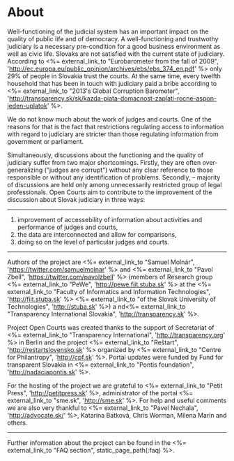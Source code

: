 ﻿# About

Well-functioning of the judicial system has an important impact on the quality of public life and of democracy. A well-functioning and trustwothy judiciary is a necessary pre-condition for a good business environment as well as civic life. Slovaks are not satisfied with the current state of judiciary. According to <%= external_link_to "Eurobarometer from the fall of 2009", 'http://ec.europa.eu/public_opinion/archives/ebs/ebs_374_en.pdf' %> 
only 29% of people in Slovakia trust the courts. At the same time, every twelfth household that has been in touch with judiciary paid a bribe according to
<%= external_link_to "2013's Global Corruption Barometer", 'http://transparency.sk/sk/kazda-piata-domacnost-zaplati-rocne-aspon-jeden-uplatok' %>.

We do not know much about the work of judges and courts. One of the reasons for that is the fact that restrictions regulating access to information with regard to judiciary are stricter than those regulating information from government or parliament.

Simultaneously, discussions about the functioning and the quality of judiciary suffer from two major shortcomings. Firstly, they are often over-generalizing ("judges are corrupt") without any clear reference to those responsible or without any identification of problems. Secondly,  &ndash; majority of discussions are held only among unnecessarily restricted group of legal professionals. Open Courts aim to contribute to the improvement of the discussion about Slovak judiciary in three ways:

<hr/>

1. improvement of accessebility of information about activities and performance of judges and courts, 
2. the data are interconnected and allow for comparisons,
3. doing so on the level of particular judges and courts.

<hr/>

Authors of the project are
<%= external_link_to "Samuel Molnár", 'https://twitter.com/samuelmolnar' %> and
<%= external_link_to "Pavol Zbell", 'https://twitter.com/pavolzbell' %>
(members of Research group <%= external_link_to "PeWe", 'http://pewe.fiit.stuba.sk' %> at the
<%= external_link_to "Faculty of Informatics and Information Technologies", 'http://fiit.stuba.sk' %>
<%= external_link_to "of the Slovak University of Technologies", 'http://stuba.sk' %>) a
nd<%= external_link_to "Transparency International Slovakia", 'http://transparency.sk' %>.

Project Open Courts was created thanks to the support of Secretariat of
<%= external_link_to "Transparency International", 'http://transparency.org' %>
in Berlin and the project <%= external_link_to "Reštart", 'http://restartslovensko.sk' %>
organized by <%= external_link_to "Centre for Philantropy", 'http://cpf.sk' %>.
Portal updates were funded by Fund for transparent Slovakia
in <%= external_link_to "Pontis foundation", 'http://nadaciapontis.sk' %>.

For the hosting of the project we are grateful to
<%= external_link_to "Petit Press", 'http://petitpress.sk' %>,
administrator of the portal <%= external_link_to "sme.sk", 'http://sme.sk' %>. For help and useful comments we are also very thankful to 
<%= external_link_to "Pavel Nechala", 'http://advocate.sk/' %>,
Katarína Batková, Chris Worman, Milena Marin and others.

<hr/>

Further information about the project can be found in the 
<%= external_link_to "FAQ section", static_page_path(:faq) %>.
